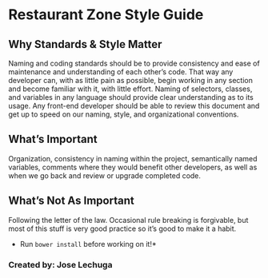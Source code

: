 Restaurant Zone Style Guide
==============================

## Why Standards & Style Matter

Naming and coding standards should be to provide consistency and ease of maintenance and understanding of each other’s code. That way any developer can, with as little pain as possible, begin working in any section and become familiar with it, with little effort. Naming of selectors, classes, and variables in any language should provide clear understanding as to its usage. Any front-end developer should be able to review this document and get up to speed on our naming, style, and organizational conventions.

## What’s Important
Organization, consistency in naming within the project, semantically named variables, comments where they would benefit other developers, as well as when we go back and review or upgrade completed code. 

## What’s Not As Important
Following the letter of the law. Occasional rule breaking is forgivable, but most of this stuff is very good practice so it’s good to make it a habit. 


* Run `bower install` before working on it!*


### Created by: Jose Lechuga
